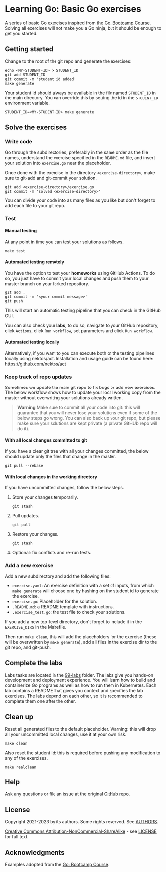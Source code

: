 # Learning Go: Basic Go exercises

A series of basic Go exercises inspired from the [Go: Bootcamp Course](https://github.com/inancgumus/learngo). Solving all exercises will not make you a Go ninja, but it should be enough to get you started.

## Getting started

Change to the root of the git repo and generate the exercises:

``` console
echo <MY-STUDENT-ID> > STUDENT_ID
git add STUDENT_ID
git commit -m 'student id added'
make generate
```

Your student id should always be available in the file named `STUDENT_ID` in the main directory. You can override this by setting the id in the `STUDENT_ID` environment variable.

``` console
STUDENT_ID=<MY-STUDENT-ID> make generate
```

## Solve the exercises

### Write code

Go through the subdirectories, preferably in the same order as the file names, understand the exercise specified in the `README.md` file, and insert your solution into `exercise.go` near the placeholder.

Once done with the exercise in the directory `<exercise-directory>`, make sure to git-add and git-commit your solution.

``` console
git add <exercise-directory>/exercise.go
git commit -m 'solved <exercise-directory>'
```

You can divide your code into as many files as you like but don't forget to add each file to your git repo.

### Test

#### Manual testing
At any point in time you can test your solutions as follows.

``` console
make test
```

#### Automated testing remotely
You have the option to test your **homeworks** using GitHub Actions.
To do so, you just have to commit your local changes and push them to your master branch on your forked repository.

```console
git add .
git commit -m '<your commit message>'
git push
```
This will start an automatic testing pipeline that you can check in the GitHub GUI.

You can also check your **labs**, to do so, navigate to your GitHub repository, click `Actions`, click `Run workflow`, set parameters and click `Run workflow`.

#### Automated testing locally
Alternatively, if you want to you can execute both of the testing pipelines locally using nektos/act.
Installation and usage guide can be found here: https://github.com/nektos/act


### Keep track of repo updates

Sometimes we update the main git repo to fix bugs or add new exercises. The below workflow shows how to update your local working copy from the master without overwriting your solutions already written.

> **Warning**
> Make sure to commit all your code into git: this will guarantee that you will never lose your solutions even if some of the below steps go wrong. You can also back up your git repo, but please make sure your solutions are kept private (a private GitHUb repo will do it).

#### With all local changes committed to git

If you have a clear git tree with all your changes committed, the below should update only the files that change in the master.

``` console
git pull --rebase
```

#### With local changes in the working directory

If you have uncommitted changes, follow the below steps.

1. Store your changes temporarily.

   ``` console
   git stash
   ```

2. Pull updates.

   ``` console
   git pull
   ```

3. Restore your changes.

   ``` console
   git stash
   ```

4. Optional: fix conflicts and re-run tests.

### Add a new exercise

Add a new subdirectory and add the following files:

- `exercise.yaml`: An exercise definition with a set of inputs, from which `make generate` will choose one by hashing on the student id to generate the exercise.
- `exercise.go`: Placeholder for the solution.
- `.README.md`: a README template with instructions.
- `.exercise_test.go`: the test file to check your solutions.

If you add a new top-level directory, don't forget to include it in the `EXERCISE_DIRS` in the Makefile.

Then run `make clean`, this will add the placeholders for the exercise (these will be overwritten by `make generate`), add all files in the exercise dir to the git repo, and git-push.

## Complete the labs

Labs tasks are located in the [99-labs](99-labs/) folder. The labs give you hands-on development and deployment experience. You will learn how to build and containerize Go programs as well as how to run them in Kubernetes. Each lab contains a README that gives you context and specifies the lab exercises. The labs depend on each other, so it is recommended to complete them one after the other.

## Clean up

Reset all generated files to the default placeholder. Warning: this will drop all your uncommitted
local changes, use it at your own risk.

``` console
make clean
```

Also reset the student id: this is required before pushing any modification to any of the exercises.

``` console
make realclean
```

## Help

Ask any questions or file an issue at the original [GitHub repo](https://github.com/l7mp/learning-go).

## License

Copyright 2021-2023 by its authors. Some rights reserved. See [AUTHORS](AUTHORS).

[Creative Commons Attribution-NonCommercial-ShareAlike](https://creativecommons.org/licenses/by-nc-sa/4.0/) - see [LICENSE](LICENSE) for full text.

## Acknowledgments

Examples adopted from the [Go: Bootcamp Course](https://github.com/inancgumus/learngo).

<!-- Local Variables: -->
<!-- mode: markdown; coding: utf-8 -->
<!-- auto-fill-mode: nil -->
<!-- visual-line-mode: 1 -->
<!-- markdown-enable-math: t -->
<!-- End: -->
